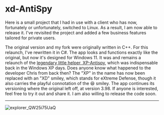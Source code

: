 # xd-AntiSpy

Here is a small project that I had in use with a client who has now, fortunately or unfortunately, switched to Linux. As a result, I am now able to release it. I've revisited the project and added a few business features tailored for private users.

The original version and my fork were originally written in C++. For this relaunch, I've rewritten it in C#. The app looks and functions exactly like the original, but now it's designed for Windows 11. It was and remains a relaunch of the [legendary little helper, XP-Antispy](https://xp-antispy.org/en/), which was indispensable back in the Windows XP days.
Does anyone know what happened to the developer Chris from back then? The "XP" in the name has now been replaced with an "XD" smiley, which stands for eXtreme Defense, though it also carries the playful connotation of the 😆 smiley. The app continues its versioning where the original left off, at version 3.98. If anyone is interested, feel free to try it out and share it. I am also willing to release the code soon.



---

![explorer_QW25i75UaQ](https://github.com/builtbybel/xd-Antispy/assets/57478606/0ae9aaa4-0645-4b07-986c-777014e1fa1e)
